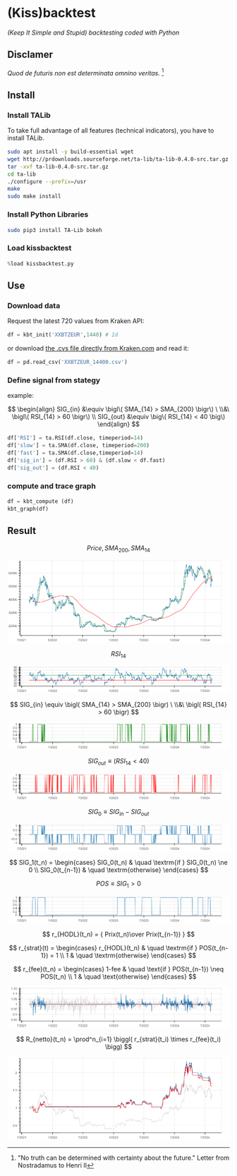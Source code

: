 # (Kiss)backtest

_(Keep It Simple and Stupid) backtesting coded with Python_

## Disclamer

_Quod de futuris non est determinata omnino veritas._ [^1]

[^1]: "No truth can be determined with certainty about the future." Letter from Nostradamus to Henri II

## Install

### Install TALib

To take full advantage of all features (technical indicators), you have to install TALib.

```bash
sudo apt install -y build-essential wget
wget http://prdownloads.sourceforge.net/ta-lib/ta-lib-0.4.0-src.tar.gz
tar -xvf ta-lib-0.4.0-src.tar.gz
cd ta-lib
./configure --prefix=/usr
make
sudo make install
```

### Install Python Libraries

```bash
sudo pip3 install TA-Lib bokeh
```

### Load kissbacktest
```python
%load kissbacktest.py
```

## Use

### Download data

Request the latest 720 values from Kraken API:
```python
df = kbt_init('XXBTZEUR',1440) # 1d
```
or download [the .cvs file directly from Kraken.com](https://support.kraken.com/hc/en-us/articles/360047124832-Downloadable-historical-OHLCVT-Open-High-Low-Close-Volume-Trades-data) and read it:
```python
df = pd.read_csv('XXBTZEUR_14400.csv')
```

### Define signal from stategy

example:

$$
\begin{align}
    SIG_{in} &\equiv \bigl\( SMA_{14} > SMA_{200} \bigr\) \ \\&\  \bigl\( RSI_{14} > 60 \bigr\) \\
    SIG_{out} &\equiv \big\( RSI_{14} < 40 \big\)
\end{align}
$$

```python
df['RSI'] = ta.RSI(df.close, timeperiod=14)
df['slow'] = ta.SMA(df.close, timeperiod=200)
df['fast'] = ta.SMA(df.close,timeperiod=14)
df['sig_in'] = (df.RSI > 60) & (df.slow < df.fast)
df['sig_out'] = (df.RSI < 40)
```

### compute and trace graph

```python
df = kbt_compute (df)
kbt_graph(df)
```
## Result

$$ Price, SMA_{200}, SMA_{14} $$

<p align="center"><img src="img/20240813-1b.png" /></p>

$$ RSI_{14} $$

<p align="center"><img src="img/20240813-2.png" /></p>

$$ SIG_{in} \equiv \bigl( SMA_{14} > SMA_{200} \bigr) \ \\&\  \bigl( RSI_{14} > 60 \bigr) $$

<p align="center"><img src="img/20240813-3.png" /></p>

$$ SIG_{out} \equiv \big( RSI_{14} < 40 \big) $$

<p align="center"><img src="img/20240813-4.png" /></p>

$$ SIG_0 \equiv SIG_{in} - SIG_{out} $$

<p align="center"><img src="img/20240813-5.png" /></p>

$$
SIG_1(t_n) = 
\begin{cases} 
SIG_0(t_n) & \quad \textrm{if } SIG_0(t_n) \ne 0 \\
SIG_0(t_{n-1}) & \quad \textrm{otherwise}
\end{cases} 
$$

$$ POS \equiv SIG_1 > 0 $$

<p align="center"><img src="img/20240813-6.png" /></p>

$$ r_{HODL}(t_n) = { Prix(t_n)\over Prix(t_{n-1}) } $$

$$ r_{strat}(t) = \begin{cases} 
r_{HODL}(t_n) & \quad \textrm{if } POS(t_{n-1}) = 1 \\
1 & \quad \textrm{otherwise} 
\end{cases} $$

$$ r_{fee}(t_n) = 
\begin{cases} 
1-fee & \quad \text{if } POS(t_{n-1}) \neq  POS(t_n) \\
1 & \quad \text{otherwise}
\end{cases} $$

<p align="center"><img src="img/20240813-7.png" /></p>

$$ R_{netto}(t_n) = \prod^n_{i=1} \biggl( r_{strat}(t_i) \times r_{fee}(t_i) \bigg) $$

<p align="center"><img src="img/20240813-8.png" /></p>
